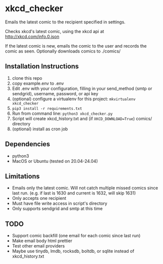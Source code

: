 # xkcd_checker #

Emails the latest comic to the recipient specified in settings.

Checks xkcd's latest comic, using the xkcd api at <http://xkcd.com/info.0.json>

If the latest comic is new, emails the comic to the user and records the comic
as seen. Optionally downloads comics to ./comics/

## Installation Instructions ##

1. clone this repo
1. copy example.env to .env
1. Edit .env with your configuration, filling in your send_method (smtp or sendgrid), username, password, or api key
1. (optional) configure a virtualenv for this project: `mkvirtualenv xkcd_checker`
1. `pip3 install -r requirements.txt`
1. Run from command line: `python3 xkcd_checker.py`
1. Script will create xkcd_history.txt and (if `XKCD_DOWNLOAD=True`) comics/ directory
1. (optional) install as cron job

## Dependencies ##

* python3
* MacOS or Ubuntu (tested on 20.04-24.04)

## Limitations ##

* Emails only the latest comic. Will not catch multiple missed comics since
      last run. (e.g. if last is 1630 and current is 1632, will skip 1631)
* Only accepts one recipient
* Must have file write access in script's directory
* Only supports sendgrid and smtp at this time

## TODO ##

* Support comic backfill (one email for each comic since last run)
* Make email body html prettier
* Test other email providers
* Maybe use tinydb, lmdb, rocksdb, boltdb, or sqlite instead of xkcd_history.txt
